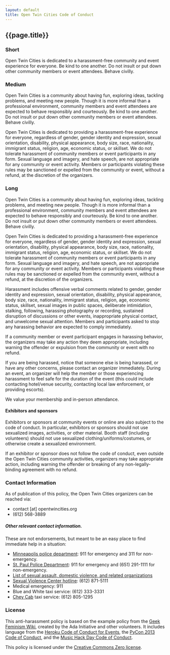 ```yaml
---
layout: default
title: Open Twin Cities Code of Conduct
---
```


## {{page.title}}


### Short

Open Twin Cities is dedicated to a harassment-free community and event
experience for everyone. Be kind to one another. Do not insult or put down
other community members or event attendees. Behave civilly.


### Medium

Open Twin Cities is a community about having fun, exploring ideas, tackling
problems, and meeting new people. Though it is more informal than a
professional environment, community members and event attendees are expected
to behave responsibly and courteously. Be kind to one another. Do not insult
or put down other community members or event attendees. Behave civilly.

Open Twin Cities is dedicated to providing a harassment-free experience
for everyone, regardless of gender, gender identity and expression, sexual
orientation, disability, physical appearance, body size, race, nationality,
immigrant status, religion, age, economic status, or skillset. We do not
tolerate harassment of community members or event participants in any form.
Sexual language and imagery, and hate speech, are not appropriate for any
community or event activity. Members or participants violating these rules may
be sanctioned or expelled from the community or event, without a refund, at
the discretion of the organizers.


### Long

Open Twin Cities is a community about having fun, exploring ideas, tackling
problems, and meeting new people. Though it is more informal than a
professional environment, community members and event attendees are expected
to behave responsibly and courteously. Be kind to one another. Do not insult
or put down other community members or event attendees. Behave civilly.

Open Twin Cities is dedicated to providing a harassment-free experience
for everyone, regardless of gender, gender identity and expression, sexual
orientation, disability, physical appearance, body size, race, nationality,
immigrant status, religion, age, economic status, or skillset. We do not
tolerate harassment of community members or event participants in any form.
Sexual language and imagery, and hate speech, are not appropriate for any
community or event activity. Members or participants violating these rules may
be sanctioned or expelled from the community event, without a refund, at
the discretion of the organizers.

Harassment includes offensive verbal comments related to gender, gender
identity and expression, sexual orientation, disability, physical appearance,
body size, race, nationality, immigrant status, religion, age, economic status,
skillset, sexual images in public spaces, deliberate intimidation, stalking,
following, harassing photography or recording, sustained disruption of
discussions or other events, inappropriate physical contact, and unwelcome
sexual attention. Members and participants asked to stop any harassing behavior
are expected to comply immediately.

If a community member or event participant engages in harassing behavior, the
organizers may take any action they deem appropriate, including warning the
offender or expulsion from the community or event with no refund.

If you are being harassed, notice that someone else is being harassed, or have
any other concerns, please contact an organizer immediately. During an event,
an organizer will help the member or those experiencing harassment to feel safe
for the duration of the event (this could include contacting hotel/venue
security, contacting local law enforcement, or providing escorts).

We value your membership and in-person attendance.

#### Exhibitors and sponsors

Exhibitors or sponsors at community events or online are also subject to the
code of conduct. In particular, exhibitors or sponsors should not use
sexualized images, activities, or other material. Booth staff (including
volunteers) should not use sexualized clothing/uniforms/costumes, or otherwise
create a sexualized environment.

If an exhibitor or sponsor does not follow the code of conduct, even outside
the Open Twin Cities community activities, organizers may take appropriate
action, including warning the offender or breaking of any non-legally-binding
agreement with no refund.

### Contact Information

As of publication of this policy, the Open Twin Cities organizers can be
reached via:

- contact [at] opentwincities.org
- (612) 568-3889

##### Other relevant contact information.

These are not endorsements, but meant to be an easy place to find immediate help in a situation:

- [Minneapolis police department](http://www.ci.minneapolis.mn.us/police/): 911 for emergency and 311 for non-emergency.
- [St. Paul Police Department](https://www.stpaul.gov/departments/police): 911 for emergency and (651) 291-1111 for non-emergency.
- [List of sexual assault, domestic violence, and related organizations](https://www1.umn.edu/aurora/pub/links.html#notaffiliated)
- [Sexual Violence Center hotline](https://www.sexualviolencecenter.org/): (612) 871-5111
- Medical emergency: 911
- Blue and White taxi service: (612) 333-3331
- [Chey Cab](https://www.facebook.com/cheycab) taxi service: (612) 805-1295

### License

This anti-harassment policy is based on the example policy from the
[Geek Feminism Wiki](https://geekfeminism.wikia.org/wiki/Conference_anti-harassment),
created by the Ada Initiative and other volunteers. It includes language from
the [Heroku Code of Conduct for Events](https://www.heroku.com/policy/events),
the [PyCon 2013 Code of Conduct](https://us.pycon.org/2013/about/code-of-conduct/),
and the [Music Hack Day Code of Conduct](https://github.com/musichackday/MHD-Conduct/blob/master/CONDUCT.md).

This policy is licensed under the [Creative Commons Zero license](https://creativecommons.org/publicdomain/zero/1.0/).
